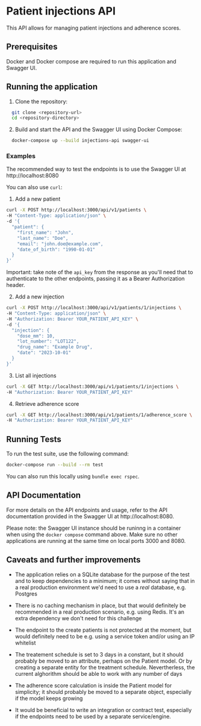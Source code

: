 # Patient injections API

This API allows for managing patient injections and adherence scores.

## Prerequisites

Docker and Docker compose are required to run this application and Swagger UI.

## Running the application

1. Clone the repository:

```bash
  git clone <repository-url>
  cd <repository-directory>
  ```

2. Build and start the API and the Swagger UI using Docker Compose:

```bash
  docker-compose up --build injections-api swagger-ui
```

### Examples

The recommended way to test the endpoints is to use the Swagger UI at http://localhost:8080

You can also use `curl`:

1. Add a new patient

```bash
curl -X POST http://localhost:3000/api/v1/patients \
-H "Content-Type: application/json" \
-d '{
  "patient": {
    "first_name": "John",
    "last_name": "Doe",
    "email": "john.doe@example.com",
    "date_of_birth": "1990-01-01"
  }
}'
```

Important: take note of the `api_key` from the response as you'll need that to
authenticate to the other endpoints, passing it as a Bearer Authorization header.

2. Add a new injection

```bash
curl -X POST http://localhost:3000/api/v1/patients/1/injections \
-H "Content-Type: application/json" \
-H "Authorization: Bearer YOUR_PATIENT_API_KEY" \
-d '{
  "injection": {
    "dose_mm": 10,
    "lot_number": "LOT122",
    "drug_name": "Example Drug",
    "date": "2023-10-01"
  }
}'
```

3. List all injections

```bash
curl -X GET http://localhost:3000/api/v1/patients/1/injections \
-H "Authorization: Bearer YOUR_PATIENT_API_KEY"
```

4. Retrieve adherence score

```bash
curl -X GET http://localhost:3000/api/v1/patients/1/adherence_score \
-H "Authorization: Bearer YOUR_PATIENT_API_KEY"
```

## Running Tests

To run the test suite, use the following command:

```bash
docker-compose run --build --rm test
```

You can also run this locally using `bundle exec rspec`.

## API Documentation

For more details on the API endpoints and usage, refer to the API documentation provided in the Swagger UI at http://localhost:8080.

Please note: the Swagger UI instance should be runinng in a container when
using the `docker compose` command above. Make sure no other applications are
running at the same time on local ports 3000 and 8080.

## Caveats and further improvements

* The application relies on a SQLite database for the purpose of the test and
  to keep dependencies to a minimum; it comes without saying that in a real
  production environment we'd need to use a *real* database, e.g. Postgres

* There is no caching mechanism in place, but that would definitely be
  recommended in a real production scenario, e.g. using Redis. It's an extra
  dependency we don't need for this challenge

* The endpoint to the create patients is not protected at the moment, but would
  definitely need to be e.g. using a service token and/or using an IP whitelist

* The treatement schedule is set to 3 days in a constant, but it should probably
  be moved to an attribute, perhaps on the Patient model. Or by creating a
  separate entity for the treatment schedule. Nevertherless, the current
  alghorithm should be able to work with any number of days

* The adherence score calculation is inside the Patient model for simplicity;
  it should probably be moved to a separate object, especially if the model
  keeps growing

* It would be beneficial to write an integration or contract test, especially
  if the endpoints need to be used by a separate service/engine.
